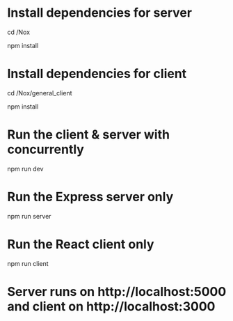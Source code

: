 # Install dependencies for server
cd /Nox

npm install


# Install dependencies for client
cd /Nox/general_client

npm install

# Run the client & server with concurrently
npm run dev

# Run the Express server only
npm run server

# Run the React client only
npm run client

# Server runs on http://localhost:5000 and client on http://localhost:3000
